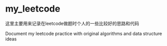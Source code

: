 # my_leetcode

这里主要用来记录在leetcode做题时个人的一些比较好的思路和代码

Document my leetcode practice with original algorithms and data structure ideas
